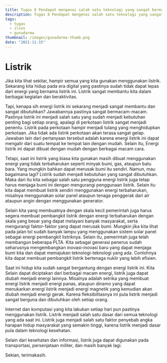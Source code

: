 ```yaml
---
title: Tugas 8 Pendapat mengenai salah satu teknologi yang sangat bermanfaat dan implementasinya
description: Tugas 8 Pendapat mengenai salah satu teknologi yang sangat bermanfaat dan implementasinya
tags:
  - tugas
  - ilsos
  - gunadarma
thumbnail: /images/gunadarma-thumb.png
date: "2021-11-15"
---
```


# Listrik

Jika kita lihat sekitar, hampir semua yang kita gunakan menggunakan listrik. Sekarang kita hidup pada era digital yang pastinya sudah tidak dapat lepas dari energi yang bernama listrik ini. Listrik sangat membantu kita dalam berbagai kegiatan dan beraktivitas.

Tapi, kenapa sih energi listrik ini sekarang menjadi sangat membantu dan sangat dibutuhkan? Jawabannya pastinya sangat bermacam-macam. Pastinya listrik ini menjadi salah satu yang sudah menjadi kebutuhan penting bagi setiap orang, apalagi di perkotaan listrik sangat menjadi penentu. Listrik pada perkotaan hampir menjadi tulang yang menghidupkan perkotaan. Jika tidak ada listrik perkotaan akan terasa sangat gelap. Jawaban lain dari pertanyaan tersebut adalah karena energi listrik ini dapat mengalir dari suatu tempat ke tempat lain dengan mudah. Selain itu, Energi listrik ini dapat dibuat dengan mudah dengan berbagai macam cara.

Tetapi, saat ini listrik yang biasa kita gunakan masih dibuat menggunakan energi yang tidak terbaharukan seperti minyak bumi, gas, ataupun batu bara. Yang mungkin bahkan dapat merusak bumi itu sendiri. Namun, mau bagaimana lagi? Listrik sudah menjadi kebutuhan yang sangat dibutuhkan. Maka dari itu kita sebagai salah satu pengguna energi listrik juga tetap harus menjaga bumi ini dengan mengurangi penggunaan listrik. Selain itu kita dapat membuat listrik sendiri menggunakan energi terbaharukan, misalnya menggunakan solar panel ataupun tenaga penggerak dari air ataupun angin dengan menggunakan generator.

Selain kita yang membuatnya dengan skala kecil pemerintah juga harus segera membuat pembangkit listrik dengan energi terbaharukan dengan skala yang besar yang dapat melayani banyak masyarakat, serta mengurangi faktor-faktor yang dapat merusak bumi. Mungkin jika kita lihat pada jalan tol sudah banyak lampu yang menggunakan sistem solar panel sebagai energi pembangkit listriknya. Selain itu, pemerintah juga telah membangun beberapa PLTA. Kita sebagai generasi penerus sudah seharusnya mengembangkan inovasi-inovasi baru yang dapat menjaga bumi kita dan dapat memajukan teknologi-teknologi yang ada. Contohnya kita dapat membuat pembangkit listrik bertenaga nuklir yang lebih efisien.

Saat ini hidup kita sudah sangat bergantung dengan energi listrik ini. Kita Selain dapat diciptakan dari berbagai macam energi, listrik juga dapat diubah menjadi energi lainnya. Misalnya adalah setrika yang membuat energi listrik menjadi energi panas, ataupun dinamo yang dapat menukarkan energi listrik menjadi energi magnetik yang kemudian akan diubah menjadi energi gerak. Karena fleksibilitasnya ini pula listrik menjadi sangat berguna dan dibutuhkan oleh setiap orang.

Internet dan komputasi yang kita lakukan setiap hari pun pastinya menggunakan listrik. Listrik menjadi salah satu dasar dari semua teknologi yang ada saat ini. Listrik juga menjadi salah satu faktor penyebab angka harapan hidup masyarakat yang semakin tinggi, karena listrik menjadi dasar pula dalam teknologi kesehatan.

Selain dari kesehatan dan informasi, listrik juga dapat digunakan pada transportasi, persenjataan militer, dan masih banyak lagi.

Sekian, terimakasih.
